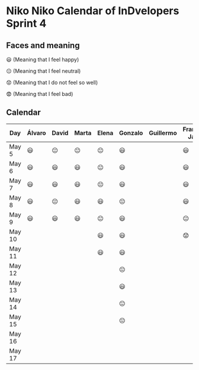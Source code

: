 # Niko Niko Calendar of InDvelopers Sprint 4

## Faces and meaning
:smiley: (Meaning that I feel happy)

:neutral_face: (Meaning that I feel neutral)

:worried: (Meaning that I do not feel so well)

:fearful: (Meaning that I feel bad)


## Calendar

| Day           |     Álvaro    |     David     |     Marta     |     Elena     |    Gonzalo    |    Guillermo   |Francisco Javier|   Alejandro   |     Luis      |  Juan Pablo   |    Moises     |   Fernando    |
| ------------- | ------------- | ------------- | ------------- | ------------- | ------------- | -------------- | -------------- | ------------- | ------------- | ------------- | ------------- | ------------- |
| May 5         |   :smiley:    | :neutral_face:| :neutral_face:| :neutral_face:|    :smiley:   |                |    :smiley:    |   :smiley:    | :smiley:      |:neutral_face:  | :smiley:      |               |
| May 6         |   :smiley:    |   :smiley:    | :smiley:      | :neutral_face:|    :smiley:   |                |    :smiley:    |   :worried:   | :smiley:      |:smiley:      | :smiley:      |               |
| May 7         |   :smiley:    |   :smiley:    |   :smiley:    |:neutral_face: |   :smiley:    |                |    :smiley:    |:neutral_face: | :smiley:      |:neutral_face: | :smiley:      |               |
| May 8         |   :smiley:    | :neutral_face:|  :smiley:     | :smiley:      | :neutral_face:|                |    :smiley:    |:neutral_face: | :smiley:      |:smiley:      | :smiley:      |               |
| May 9         |   :smiley:    |   :smiley:    |   :smiley:    |:neutral_face: | :smiley:      |                | :neutral_face: |   :smiley:    |               |:neutral_face: |               |               |
| May 10        |               |               |               | :smiley:      | :smiley:      |                |   :worried:    |               |               |:smiley:      |               |               |
| May 11        |               |               |               | :smiley:      | :smiley:      |                |                |               |               |               |               |               |
| May 12        |               |               |               |               | :neutral_face:|                |                |               |               |               |               |               |
| May 13        |               |               |               |               | :smiley:      |                |                |               |               |               |               |               |
| May 14        |               |               |               |               | :neutral_face:|                |                |               |               |               |               |               |
| May 15        |               |               |               |               | :neutral_face:|                |                |               |               |               |               |               |
| May 16        |               |               |               |               |               |                |                |               |               |               |               |               |
| May 17        |               |               |               |               |               |                |                |               |               |               |               |               |
